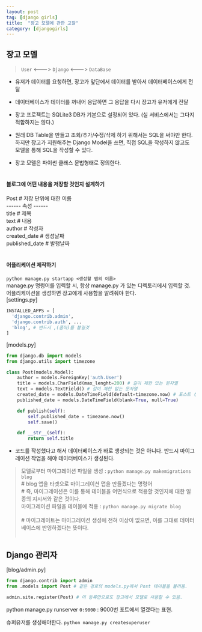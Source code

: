```yaml
---
layout: post
tag: [django girls]
title:  "장고 모델에 관한 고찰"
category: [djangogirls]
---
```


## 장고 모델
> `User` <---> `Django` <---> `DataBase` <br>

- 유저가 데이터를 요청하면, 장고가 앞단에서 데이터를 받아서 데이터베이스에게 전달
- 데이터베이스가 데이터를 꺼내어 응답하면 그 응답을 다시 장고가 유저에게 전달

- 장고 프로젝트는 SQLite3 DB가 기본으로 설정되어 있다. (실 서비스에서는 그다지 적합하지는 않다.)
- 원래 DB Table을 만들고 조회/추가/수정/삭제 하기 위해서는 SQL을 써야만 한다. 하지만 장고가 지원해주는 Django Model을 쓰면, 직접 SQL을 작성하지 않고도 모델을 통해 SQL을 작성할 수 있다.
- 장고 모델은 파이썬 클래스 문법형태로 정의한다.<br><br>

#### 블로그에 어떤 내용을 저장할 것인지 설계하기
Post \# 저장 단위에 대한 이름<br>
------ 속성 ------<br>
title \# 제목<br>
text \# 내용<br>
author \# 작성자<br>
created_date \# 생성날짜<br>
published_date \# 발행날짜 <br><br>

#### 어플리케이션 제작하기
`python manage.py startapp <생성할 앱의 이름>`<br>
manage.py 명령어를 입력할 시, 항상 manage.py 가 있는 디렉토리에서 입력할 것. <br>
어플리케이션을 생성하면 장고에게 사용함을 알려줘야 한다. <br>
[settings.py]
```python
INSTALLED_APPS = [
  'django.contrib.admin',
  'django.contrib.auth', ...
  'blog', # 반드시 ,(콤마)를 붙일것
]
```
[models.py]
```python
from django.db import models
from django.utils import timezone

class Post(models.Model):
    author = models.ForeignKey('auth.User')
    title = models.CharField(max_lenght=200) # 길이 제한 있는 문자열
    text = models.TextField() # 길이 제한 없는 문자열
    created_date = models.DateTimeField(default=timezone.now) # 포스트 생성시 현재 시간이 자동으로 기입된다.
    published_date = models.DateTimeField(blank=True, null=True)

    def publish(self):
        self.published_date = timezone.now()
        self.save()

    def __str__(self):
        return self.title
```
- 코드를 작성했다고 해서 데이터베이스가 바로 생성되는 것은 아니다. 반드시 마이그레이션 작업을 해야 데이터베이스가 생성된다.
> 모델로부터 마이그레이션 파일을 생성 : `python manage.py makemigrations blog`<br> \# blog 앱을 타겟으로 마이그레이션 맵을 만들겠다는 명령어 <br>
\# 즉, 마이그레이션은 이를 통해 테이블을 어떤식으로 적용할 것인지에 대한 일종의 지시서와 같은 것이다.<br>
마이그레이션 파일을 테이블에 적용 : `python manage.py migrate blog`<br><br>
\# 마이그레이트는 마이그레이션 생성에 전혀 이상이 없으면, 이를 그대로 데이터베이스에 반영하겠다는 뜻이다.
<br><br>

## Django 관리자
[blog/admin.py]
```python
from django.contrib import admin
from .models import Post # 같은 경로의 models.py에서 Post 테이블을 불러옴.

admin.site.register(Post) # 이 등록만으로도 장고에서 모델로 사용할 수 있음.
```
python manage.py runserver `0:9000` : 9000번 포트에서 열겠다는 표현.

슈퍼유저를 생성해야한다. `python manage.py createsuperuser`
